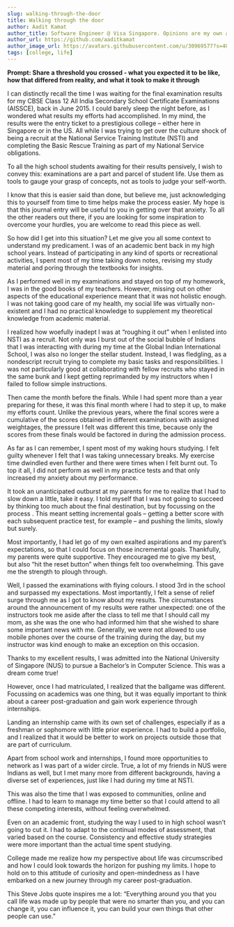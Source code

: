 ```yaml
---
slug: walking-through-the-door
title: Walking through the door
author: Aadit Kamat
author_title: Software Engineer @ Visa Singapore. Opinions are my own and not the views of my employer.
author_url: https://github.com/aaditkamat
author_image_url: https://avatars.githubusercontent.com/u/30969577?s=400&u=9558fc3557d79c88a7080034fe8c22654aca2e4d&v=4
tags: [college, life]
---
```


<b>Prompt: Share a threshold you crossed - what you expected it to be like, how that differed from reality, and what it took to make it through</b>

I can distinctly recall the time I was waiting for the final examination results for my CBSE Class 12 All India Secondary School Certificate Examinations (AISSCE), back in June 2015. I could barely sleep the night before, as I wondered what results my efforts had accomplished. In my mind, the results were the entry ticket to a prestigious college – either here in Singapore or in the US. All while I was trying to get over the culture shock of being a recruit at the National Service Training Institute (NSTI) and completing the Basic Rescue Training as part of my National Service obligations.

To all the high school students awaiting for their results pensively, I wish to convey this: examinations are a part and parcel of student life. Use them as tools to gauge your grasp of concepts, not as tools to judge your self-worth.

I know that this is easier said than done, but believe me, just acknowledging this to yourself from time to time helps make the process easier. My hope is that this journal entry will be useful to you in getting over that anxiety. To all the other readers out there, if you are looking for some inspiration to overcome your hurdles, you are welcome to read this piece as well.

So how did I get into this situation? Let me give you all some context to understand my predicament. I was of an academic bent back in my high school years. Instead of participating in any kind of sports or recreational activities, I spent most of my time taking down notes, revising my study material and poring through the textbooks for insights.

As I performed well in my examinations and stayed on top of my homework, I was in the good books of my teachers. However, missing out on other aspects of the educational experience meant that it was not holistic enough. I was not taking good care of my health, my social life was virtually non-existent and I had no practical knowledge to supplement my theoretical knowledge from academic material.

I realized how woefully inadept I was at “roughing it out” when I enlisted into NSTI as a recruit. Not only was I burst out of the social bubble of Indians that I was interacting with during my time at the Global Indian International School, I was also no longer the stellar student. Instead, I was fledgling, as a nondescript recruit trying to complete my basic tasks and responsibilities. I was not particularly good at collaborating with fellow recruits who stayed in the same bunk and I kept getting reprimanded by my instructors when I failed to follow simple instructions.

Then came the month before the finals. While I had spent more than a year preparing for these, it was this final month where I had to step it up, to make my efforts count. Unlike the previous years, where the final scores were a cumulative of the scores obtained in different examinations with assigned weightages, the pressure I felt was different this time, because only the scores from these finals would be factored in during the admission process.

As far as I can remember, I spent most of my waking hours studying. I felt guilty whenever I felt that I was taking unnecessary breaks. My exercise time dwindled even further and there were times when I felt burnt out. To top it all, I did not perform as well in my practice tests and that only increased my anxiety about my performance.

It took an unanticipated outburst at my parents for me to realize that I had to slow down a little, take it easy. I told myself that I was not going to succeed by thinking too much about the final destination, but by focussing on the process . This meant setting incremental goals – getting a better score with each subsequent practice test, for example – and pushing the limits, slowly but surely.

Most importantly, I had let go of my own exalted aspirations and my parent’s expectations, so that I could focus on those incremental goals. Thankfully, my parents were quite supportive. They encouraged me to give my best, but also “hit the reset button” when things felt too overwhelming. This gave me the strength to plough through.

Well, I passed the examinations with flying colours. I stood 3rd in the school and surpassed my expectations. Most importantly, I felt a sense of relief surge through me as I got to know about my results. The circumstances around the announcement of my results were rather unexpected: one of the instructors took me aside after the class to tell me that I should call my mom, as she was the one who had informed him that she wished to share some important news with me. Generally, we were not allowed to use mobile phones over the course of the training during the day, but my instructor was kind enough to make an exception on this occasion.

Thanks to my excellent results, I was admitted into the National University of Singapore (NUS) to pursue a Bachelor’s in Computer Science. This was a dream come true!

However, once I had matriculated, I realized that the ballgame was different. Focussing on academics was one thing, but it was equally important to think about a career post-graduation and gain work experience through internships.

Landing an internship came with its own set of challenges, especially if as a freshman or sophomore with little prior experience. I had to build a portfolio, and I realized that it would be better to work on projects outside those that are part of curriculum.

Apart from school work and internships, I found more opportunities to network as I was part of a wider circle. True, a lot of my friends in NUS were Indians as well, but I met many more from different backgrounds, having a diverse set of experiences, just like I had during my time at NSTI.

This was also the time that I was exposed to communities, online and offline. I had to learn to manage my time better so that I could attend to all these competing interests, without feeling overwhelmed.

Even on an academic front, studying the way I used to in high school wasn’t going to cut it. I had to adapt to the continual modes of assessment, that varied based on the course. Consistency and effective study strategies were more important than the actual time spent studying.

College made me realize how my perspective about life was circumscribed and how I could look towards the horizon for pushing my limits. I hope to hold on to this attitude of curiosity and open-mindedness as I have embarked on a new journey through my career post-graduation.

This Steve Jobs quote inspires me a lot: “Everything around you that you call life was made up by people that were no smarter than you, and you can change it, you can influence it, you can build your own things that other people can use.”